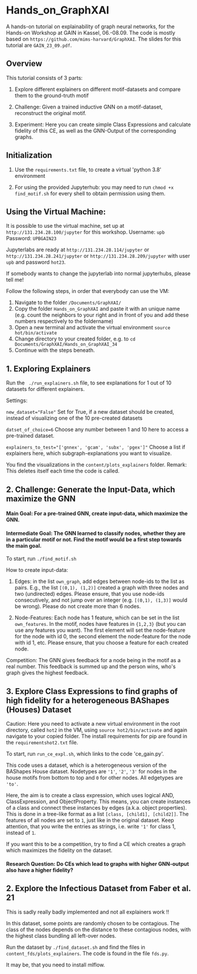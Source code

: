 # Hands_on_GraphXAI
A hands-on tutorial on explainability of graph neural networks, for the Hands-on Workshop at GAIN in Kassel, 06.-08.09. The code is mostly based on `https://github.com/mims-harvard/GraphXAI`. The slides for this tutorial are `GAIN_23_09.pdf`.

## Overview

This tutorial consists of 3 parts:

1. Explore different explainers on different motif-datasets and compare them to the ground-truth motif

2. Challenge: Given a trained inductive GNN on a motif-dataset, reconstruct the original motif.

3. Experiment: Here you can create simple Class Expressions and calculate fidelity of this CE, as well as the GNN-Output of the corresponding graphs.

## Initialization

1. Use the `requirements.txt` file, to create a virtual 'python 3.8' environment

2. For using the provided Jupyterhub: you may need to run `chmod +x find_motif.sh` for every shell to obtain permission using them.

## Using the Virtual Machine:
It is possible to use the virtual machine, set up at `http://131.234.28.100/jupyter` for this workshop.  Username: `upb` Password: `UPBGAIN23`

Jupyterlabs are ready at `http://131.234.28.114/jupyter` or `http://131.234.28.241/jupyter` or `http://131.234.28.209/jupyter` with user `upb` and password `hot23`.

If somebody wants to change the jupyterlab into normal jupyterhubs, please tell me!


Follow the following steps, in order that everybody can use the VM:

1. Navigate to the folder `/Documents/GraphXAI/`
2. Copy the folder `Hands_on_GraphXAI` and paste it with an unique name (e.g. count the neighbors to your right and in front of you and add these numbers respectively to the foldername)
3. Open a new terminal and activate the virtual environment `source hot/bin/activate`
4. Change directory to your created folder, e.g. to `cd Documents/GraphXAI/Hands_on_GraphXAI_34`
5. Continue with the steps beneath.

## 1. Exploring Explainers

Run the ` ./run_explainers.sh` file, to see explanations for 1 out of 10 datasets for different explainers.

Settings:

`new_dataset="False"` Set for True, if a new dataset should be created, instead of visualizing one of the 10 pre-created datasets

`datset_of_choice=6` Choose any number between 1 and 10 here to access a pre-trained dataset.

`explainers_to_test="['gnnex', 'gcam', 'subx', 'pgex']"` Choose a list if explainers here, which subgraph-explanations you want to visualize.

You find the visualizations in the `content/plots_explainers` folder. Remark: This deletes itself each time the code is called.


## 2. Challenge: Generate the Input-Data, which maximize the GNN

#### Main Goal: For a pre-trained GNN, create input-data, which maximize the GNN. 
#### Intermediate Goal: The GNN learned to classify nodes, whether they are in a particular motif or not. Find the motif would be a first step towards the main goal.

To start, run `./find_motif.sh`

How to create input-data:

1. Edges: in the list `own_graph`, add edges between node-ids to the list as pairs. E.g., the list `[(0,1), (1,2)]` created a graph with three nodes and two (undirected) edges. Please ensure, that you use node-ids consecutively, and not jump over an integer (e.g. `[(0,1), (1,3)]` would be wrong). Please do not create more than 6 nodes.

2. Node-Features: Each node has 1 feature, which can be set in the list `own_features`. In the motif, nodes have features in `{1,2,3}` (but you can use any features you want). The first element will set the node-feature for the node with id 0, the second element the node-feature for the node with id 1, etc. Please ensure, that you choose a feature for each created node.

Competition: The GNN gives feedback for a node being in the motif as a real number. This feedback is summed up and the person wins, who's graph gives the highest feedback.

## 3. Explore Class Expressions to find graphs of high fidelity for a heterogeneous BAShapes (Houses) Dataset

Caution: Here you need to activate a new virtual environment in the root directory, called `hot2` in the VM, using `source hot2/bin/activate` and again navigate to your copied folder. The install requirements for pip are found in the `requirementshot2.txt` file.

To start, run `run_ce_expl.sh`, which links to the code 'ce_gain.py'.

This code uses a dataset, which is a heterogeneous version of the BAShapes House dataset. Nodetypes are `'1'`, `'2'`, `'3'` for nodes in the house motifs from bottom to top and `0` for other nodes. All edgetypes are `'to'`. 

Here, the aim is to create a class expression, which uses logical AND, ClassExpression, and ObjectProperty. This means, you can create instances of a class and connect these instances by edges (a.k.a. object properties). This is done in a tree-like format as a list `[class, [child1], [child2]]`. The features of all nodes are set to `1`, just like in the original dataset. Keep attention, that you write the entries as strings, i.e. write `'1'` for class 1, instead of `1`.

If you want this to be a competition, try to find a CE which creates a graph which maximizes the fidelity on the dataset.

#### Research Question: Do CEs which lead to graphs with higher GNN-output also have a higher fidelity?


## 2. Explore the Infectious Dataset from Faber et al. 21

This is sadly really badly implemented and not all explainers work !!

In this dataset, some points are randomly chosen to be contagious. The class of the nodes depends on the distance to these contagious nodes, with the highest class bundling all left-over nodes. 

Run the dataset by `./find_dataset.sh` and find the files in `content_fds/plots_explainers`. The code is found in the file `fds.py`. 

It may be, that you need to install mlflow. 
